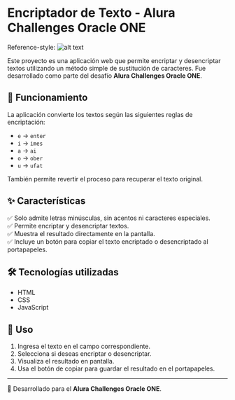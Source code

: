 # Encriptador de Texto - Alura Challenges Oracle ONE  

Reference-style: 
![alt text][logo]

[logo]:https://i.ibb.co/8yz7BZN/Encriptador-de-texto-con-Javascript.png "Encriptador"
Este proyecto es una aplicación web que permite encriptar y desencriptar textos utilizando un método simple de sustitución de caracteres. Fue desarrollado como parte del desafío **Alura Challenges Oracle ONE**.  

## 🔐 Funcionamiento  

La aplicación convierte los textos según las siguientes reglas de encriptación:  

- `e` → `enter`  
- `i` → `imes`  
- `a` → `ai`  
- `o` → `ober`  
- `u` → `ufat`  

También permite revertir el proceso para recuperar el texto original.  

## ✨ Características  

✅ Solo admite letras minúsculas, sin acentos ni caracteres especiales.  
✅ Permite encriptar y desencriptar textos.  
✅ Muestra el resultado directamente en la pantalla.  
✅ Incluye un botón para copiar el texto encriptado o desencriptado al portapapeles.  

## 🛠️ Tecnologías utilizadas  

- HTML  
- CSS  
- JavaScript  

## 📌 Uso  

1. Ingresa el texto en el campo correspondiente.  
2. Selecciona si deseas encriptar o desencriptar.  
3. Visualiza el resultado en pantalla.  
4. Usa el botón de copiar para guardar el resultado en el portapapeles.  

---

🚀 Desarrollado para el **Alura Challenges Oracle ONE**.


